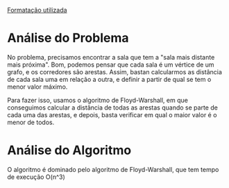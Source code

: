 [Formatação utilizada](https://katex.org/docs/supported.html)
# Análise do Problema
No problema, precisamos encontrar a sala que tem a "sala mais distante mais próxima". Bom, podemos pensar que cada sala é um vértice de um grafo, e os corredores são arestas. Assim, bastan calcularmos as distância de cada sala uma em relação a outra, e definir a partir de qual se tem o menor valor máximo. 

Para fazer isso, usamos o algoritmo de Floyd-Warshall, em que conseguimos calcular a distância de todas as arestas quando se parte de cada uma das arestas, e depois, basta verificar em qual o maior valor é o menor de todos. 

# Análise do Algoritmo
O algoritmo é dominado pelo algoritmo de Floyd-Warshall, que tem tempo de execução O(n^3)
